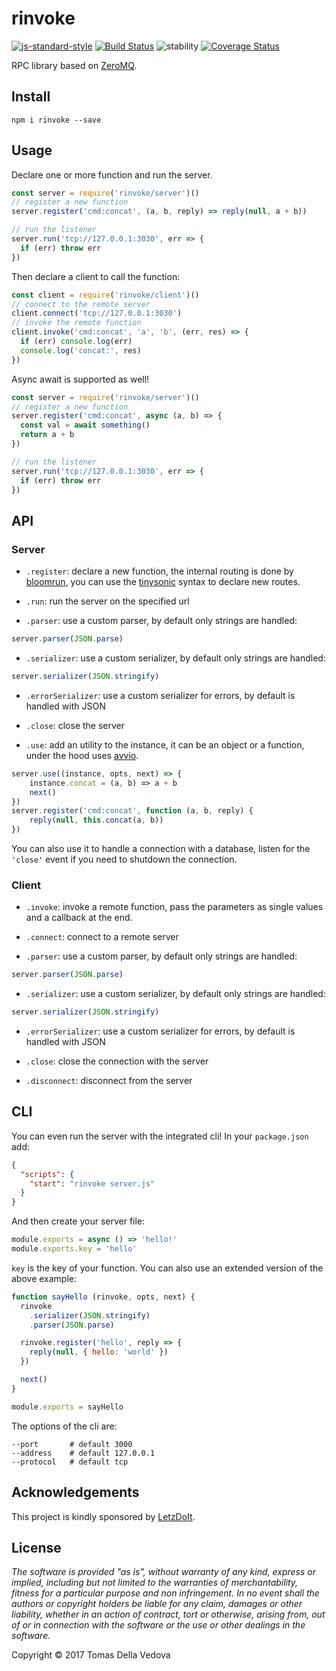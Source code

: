 # rinvoke

[![js-standard-style](https://img.shields.io/badge/code%20style-standard-brightgreen.svg?style=flat)](http://standardjs.com/)
  [![Build Status](https://travis-ci.org/delvedor/rinvoke.svg?branch=master)](https://travis-ci.org/delvedor/rinvoke)  ![stability](https://img.shields.io/badge/stability-experimental-orange.svg) [![Coverage Status](https://coveralls.io/repos/github/delvedor/rinvoke/badge.svg?branch=master)](https://coveralls.io/github/delvedor/rinvoke?branch=master)


  RPC library based on [ZeroMQ](http://zeromq.org/).

## Install
```
npm i rinvoke --save
```

## Usage
Declare one or more function and run the server.
```js
const server = require('rinvoke/server')()
// register a new function
server.register('cmd:concat', (a, b, reply) => reply(null, a + b))

// run the listener
server.run('tcp://127.0.0.1:3030', err => {
  if (err) throw err
})
```
Then declare a client to call the function:
```js
const client = require('rinvoke/client')()
// connect to the remote server
client.connect('tcp://127.0.0.1:3030')
// invoke the remote function
client.invoke('cmd:concat', 'a', 'b', (err, res) => {
  if (err) console.log(err)
  console.log('concat:', res)
})
```

Async await is supported as well!
```js
const server = require('rinvoke/server')()
// register a new function
server.register('cmd:concat', async (a, b) => {
  const val = await something()
  return a + b
})

// run the listener
server.run('tcp://127.0.0.1:3030', err => {
  if (err) throw err
})
```

<a name="api"></a>
## API
### Server
- `.register`: declare a new function, the internal routing is done by [bloomrun](https://github.com/mcollina/bloomrun), you can use the [tinysonic](https://github.com/mcollina/tinysonic) syntax to declare new routes.

- `.run`: run the server on the specified url

- `.parser`: use a custom parser, by default only strings are handled:
```js
server.parser(JSON.parse)
```
- `.serializer`: use a custom serializer, by default only strings are handled:
```js
server.serializer(JSON.stringify)
```
- `.errorSerializer`: use a custom serializer for errors, by default is handled with JSON

- `.close`: close the server

- `.use`: add an utility to the instance, it can be an object or a function, under the hood uses [avvio](https://github.com/mcollina/avvio).
```js
server.use((instance, opts, next) => {
    instance.concat = (a, b) => a + b
    next()
})
server.register('cmd:concat', function (a, b, reply) {
    reply(null, this.concat(a, b))
})
```
You can also use it to handle a connection with a database, listen for the `'close'` event if you need to shutdown the connection.


### Client
- `.invoke`: invoke a remote function, pass the parameters as single values and a callback at the end.

- `.connect`: connect to a remote server

- `.parser`: use a custom parser, by default only strings are handled:
```js
server.parser(JSON.parse)
```
- `.serializer`: use a custom serializer, by default only strings are handled:
```js
server.serializer(JSON.stringify)
```
- `.errorSerializer`: use a custom serializer for errors, by default is handled with JSON

- `.close`: close the connection with the server

- `.disconnect`: disconnect from the server

<a name="cli"></a>
## CLI
You can even run the server with the integrated cli!
In your `package.json` add:
```json
{
  "scripts": {
    "start": "rinvoke server.js"
  }
}
```
And then create your server file:
```js
module.exports = async () => 'hello!'
module.exports.key = 'hello'
```
`key` is the key of your function.
You can also use an extended version of the above example:
```js
function sayHello (rinvoke, opts, next) {
  rinvoke
    .serializer(JSON.stringify)
    .parser(JSON.parse)

  rinvoke.register('hello', reply => {
    reply(null, { hello: 'world' })
  })

  next()
}

module.exports = sayHello
```
The options of the cli are:
```
--port       # default 3000
--address    # default 127.0.0.1
--protocol   # default tcp
```

<a name="acknowledgements"></a>
## Acknowledgements

This project is kindly sponsored by [LetzDoIt](http://www.letzdoitapp.com/).

<a name="license"></a>
## License

*The software is provided "as is", without warranty of any kind, express or implied, including but not limited to the warranties of merchantability, fitness for a particular purpose and non infringement. In no event shall the authors or copyright holders be liable for any claim, damages or other liability, whether in an action of contract, tort or otherwise, arising from, out of or in connection with the software or the use or other dealings in the software.*

Copyright © 2017 Tomas Della Vedova
